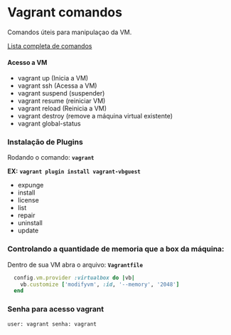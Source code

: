 # Vagrant comandos

Comandos úteis para manipulaçao da VM.

[Lista completa de comandos](https://www.vagrantup.com/docs/cli/)

#### Acesso a VM
- vagrant up (Inicia a VM)
- vagrant ssh (Acessa a VM)
- vagrant suspend (suspender)
- vagrant resume (reiniciar VM)
- vagrant reload (Reinicia a VM)
- vagrant destroy (remove a máquina virtual existente)
- vagrant global-status

### Instalação de Plugins

Rodando o comando: **`vagrant`** 

**EX:** **`vagrant plugin install vagrant-vbguest`**

- expunge
- install
- license
- list
- repair
- uninstall
- update

### Controlando a quantidade de memoria que a box da máquina:
Dentro de sua VM abra o arquivo: **`Vagrantfile`**
```ruby
  config.vm.provider :virtualbox do |vb|
    vb.customize ['modifyvm', :id, '--memory', '2048']
  end
```

### Senha para acesso vagrant

`
user: vagrant
senha: vagrant
`
